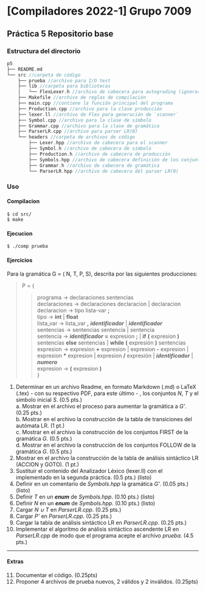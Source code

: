 # [Compiladores 2022-1] Grupo 7009 
## Práctica 5 Repositorio base


### Estructura del directorio
```c++
p5
├── README.md
└── src //carpeta de código
    ├── prueba //archivo para I/O test
    ├── lib //carpeta para bibliotecas
    │   └── FlexLexer.h //archivo de cabecera para autograding (ignorar)
    ├── Makefile //archivo de reglas de compilación
    ├── main.cpp //contiene la función principal del programa
    ├── Production.cpp //archivo para la clase producción
    ├── lexer.ll //archivo de Flex para generación de `scanner`
    ├── Symbol.cpp //archivo para la clase de símbolo
    ├── Grammar.cpp //archivo para la clase de gramática
    ├── ParserLR.cpp //archivo para parser LR(0)
    └── headers //carpeta de archivos de código
        ├── Lexer.hpp //archivo de cabecera para el scanner
        ├── Symbol.h //archivo de cabecera de símbolo
        ├── Production.h //archivo de cabecera de producción
        ├── Symbols.hpp //archivo de cabecera definición de los conjuntos N y Σ
        ├── Grammar.h //archivo de cabecera de gramática
        └── ParserLR.hpp //archivo de cabecera del parser LR(0)

```

### Uso

#### Compilacion

```bash
$ cd src/
$ make
```

#### Ejecucion

```bash
$ ./comp prueba
```

#### Ejercicios
Para la gramática G = ( N, T, P, S), descrita por las siguientes producciones: 
> P = {
>> programa → declaraciones sentencias <br>
>> declaraciones → declaraciones declaracion | declaracion <br>
>> declaracion → tipo lista-var **;** <br>
>> tipo → **int** | **float** <br>
>> lista_var → lista_var **,** _**identificador**_ | _**identificador**_ <br>
>> sentencias → sentencias sentencia | sentencia <br>
>> sentencia → _**identificador**_ **=** expresion **;** | **if** **(** expresion **)** sentencias **else** sentencias | **while** **(** expresión **)** sentencias <br>
>> expresion → expresion **+** expresion | expresion **-** expresion | expresion __\*__ expresion | expresion **/** expresión | _**identificador**_ | **_numero_** <br>
>> expresion → **(** expresion **)** <br>
}


1. Determinar en un archivo Readme, en formato Markdown (.md) o LaTeX (.tex) - con su respectivo PDF, para este último - , los conjuntos _N_, _T_ y el símbolo inicial _S_.  (0.5 pts.) <br>
    a. Mostrar en el archivo el proceso para aumentar la gramática a _G'_. (0.25 pts.) <br>
    b. Mostrar en el archivo la construcción de la tabla de transiciones del autómata LR. (1 pt.) <br>
    c. Mostrar en el archivo la construcción de los conjuntos FIRST de la gramática _G_. (0.5 pts.) <br>
    d. Mostrar en el archivo la construcción de los conjuntos FOLLOW de la gramática _G_. (0.5 pts.)
2. Mostrar en el archivo la construcción de la tabla de análisis sintáctico LR (ACCION y GOTO). (1 pt.)
3. Sustituir el contenido del Analizador Léxico (lexer.ll) con el implementado en la segunda práctica. (0.5 pts.) (listo)
4. Definir en un comentario de _Symbols.hpp_ la gramática _G'_. (0.05 pts.) (listo)
5. Definir _T_ en un _**enum**_ de _Symbols.hpp_. (0.10 pts.) (listo)
6. Definir _N_ en un _**enum**_ de _Symbols.hpp_. (0.10 pts.) (listo)
7. Cargar  _N ∪ T_ en _ParserLR.cpp_. (0.25 pts.) 
8. Cargar _P'_ en _ParserLR.cpp_. (0.25 pts.)
9. Cargar la tabla de análisis sintáctico LR en _ParserLR.cpp_. (0.25 pts.)
10. Implementar el algoritmo de análisis sintáctico ascendente LR en _ParserLR.cpp_ de modo que el programa acepte el archivo _prueba_. (4.5 pts.)
---
#### Extras

11. Documentar el código. (0.25pts)
12. Proponer 4 archivos de prueba nuevos, 2 válidos y 2 inválidos. (0.25pts)
